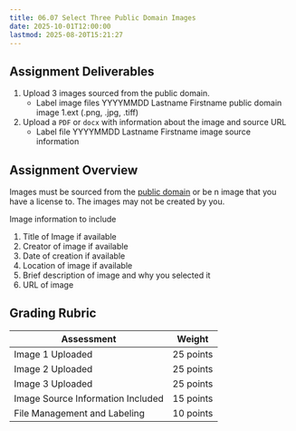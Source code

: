 ```yaml
---
title: 06.07 Select Three Public Domain Images
date: 2025-10-01T12:00:00
lastmod: 2025-08-20T15:21:27
---
```


## Assignment Deliverables

1. Upload 3 images sourced from the public domain.
   - Label image files YYYYMMDD Lastname Firstname public domain image 1.ext (.png, .jpg, .tiff)
2. Upload a `PDF` or `docx` with information about the image and source URL
   - Label file YYYYMMDD Lastname Firstname image source information

## Assignment Overview

Images must be sourced from the [public domain](./06-05-public-domain.md) or be n image that you have a license to. The images may not be created by you.

Image information to include

1. Title of Image if available
2. Creator of image if available
3. Date of creation if available
4. Location of image if available
5. Brief description of image and why you selected it
6. URL of image

## Grading Rubric

<div class="responsive-table-markdown">

| Assessment                        | Weight    |
| --------------------------------- | --------- |
| Image 1 Uploaded                  | 25 points |
| Image 2 Uploaded                  | 25 points |
| Image 3 Uploaded                  | 25 points |
| Image Source Information Included | 15 points |
| File Management and Labeling      | 10 points |

</div>
